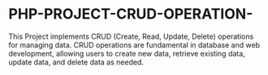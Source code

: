 # PHP-PROJECT-CRUD-OPERATION-
This Project implements CRUD (Create, Read, Update, Delete) operations for managing data. CRUD operations are fundamental in database and web development, allowing users to create new data, retrieve existing data, update data, and delete data as needed.
